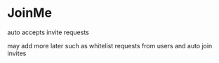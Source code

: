 # JoinMe

auto accepts invite requests

may add more later such as whitelist requests from users and auto join invites
